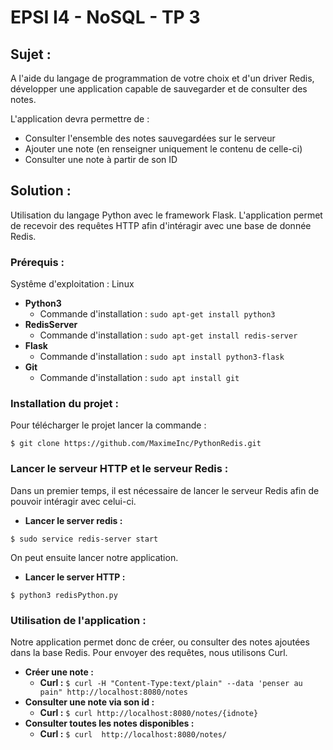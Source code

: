 # EPSI I4 - NoSQL - TP 3

## Sujet :
A l'aide du langage de programmation de votre choix et d'un driver Redis, développer une application capable de sauvegarder et de consulter des notes.

L'application devra permettre de :
- Consulter l'ensemble des notes sauvegardées sur le serveur
- Ajouter une note (en renseigner uniquement le contenu de celle-ci)
- Consulter une note à partir de son ID

## Solution :
Utilisation du langage Python avec le framework Flask. L'application permet de recevoir des requêtes HTTP afin d'intéragir avec une base de donnée Redis.

### Prérequis :
Systême d'exploitation : Linux

- **Python3**
    - Commande d'installation : `sudo apt-get install python3`
- **RedisServer**
    - Commande d'installation : `sudo apt-get install redis-server`
- **Flask**
    - Commande d'installation : `sudo apt install python3-flask`
- **Git**
    - Commande d'installation : `sudo apt install git`


### Installation du projet :

Pour télécharger le projet lancer la commande :
```
$ git clone https://github.com/MaximeInc/PythonRedis.git
```

### Lancer le serveur HTTP et le serveur Redis :

Dans un premier temps, il est nécessaire de lancer le serveur Redis afin de pouvoir intéragir avec celui-ci.

- **Lancer le server redis :**
```
$ sudo service redis-server start
```
On peut ensuite lancer notre application.

- **Lancer le server HTTP :**
```
$ python3 redisPython.py
```


### Utilisation de l'application : 

Notre application permet donc de créer, ou consulter des notes ajoutées dans la base Redis. Pour envoyer des requêtes, nous utilisons Curl.

- **Créer une note :**
    - **Curl :** `$ curl -H "Content-Type:text/plain" --data 'penser au pain" http://localhost:8080/notes`
- **Consulter une note via son id :**
    - **Curl :** `$ curl http://localhost:8080/notes/{idnote}` 
- **Consulter toutes les notes disponibles :**
    - **Curl :** `$ curl  http://localhost:8080/notes/` 

